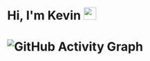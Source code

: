 # Hi, I'm Kevin <img src="https://github.com/TheDudeThatCode/TheDudeThatCode/blob/master/Assets/Hi.gif" width="29px">
# ![GitHub Activity Graph](https://activity-graph.herokuapp.com/graph?username=hellokvn&theme=dracula&hide_border=true)